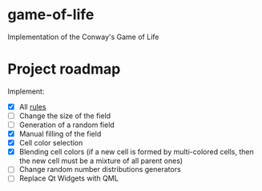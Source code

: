 # game-of-life
Implementation of the Conway's Game of Life

# Project roadmap
Implement:
- [x] All [rules](https://en.wikipedia.org/wiki/Conway%27s_Game_of_Life#Rules)
- [ ] Change the size of the field
- [ ] Generation of a random field
- [x] Manual filling of the field
- [x] Cell color selection
- [x] Blending cell colors (if a new cell is formed by multi-colored cells, then the new cell must be a mixture of all parent ones) 
- [ ] Change random number distributions generators
- [ ] Replace Qt Widgets with QML
